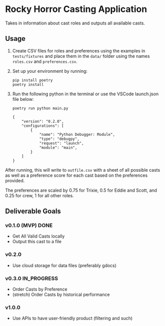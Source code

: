 # Rocky Horror Casting Application

Takes in information about cast roles and outputs all available casts.

## Usage

1. Create CSV files for roles and preferences using the examples in `tests/fixtures` and place them in the `data/` folder using the names `roles.csv` and `preferences.csv`.

2. Set up your environment by running:

    ```{bash}
    pip install poetry
    poetry install
    ```

3. Run the following python in the terminal or use the VSCode launch.json file below:

    ```{bash}
    poetry run python main.py 
    ```

    ```{json}
    {
        "version": "0.2.0",
        "configurations": [
            {
                "name": "Python Debugger: Module",
                "type": "debugpy",
                "request": "launch",
                "module": "main",
            }
        ]
    }
    ```

After running, this will write to `outfile.csv` with a sheet of all possible casts as well as a preference score for each cast based on the preferences provided.

The preferences are scaled by 0.75 for Trixie, 0.5 for Eddie and Scott, and 0.25 for crew, 1 for all other roles.

## Deliverable Goals

### v0.1.0 (MVP) __DONE__

- Get All Valid Casts locally
- Output this cast to a file

### v0.2.0

- Use cloud storage for data files (preferably gdocs)

### v0.3.0 __IN_PROGRESS__

- Order Casts by Preference
- (stretch) Order Casts by historical performance

### v1.0.0

- Use APIs to have user-friendly product (filtering and such)